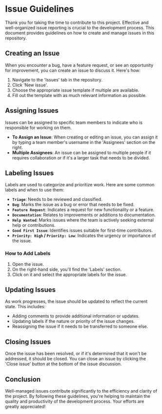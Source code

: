 # Issue Guidelines

Thank you for taking the time to contribute to this project. Effective and well-organized issue reporting is crucial to the development process. This document provides guidelines on how to create and manage issues in this repository.

## Creating an Issue

When you encounter a bug, have a feature request, or see an opportunity for improvement, you can create an issue to discuss it. Here's how:

1. Navigate to the 'Issues' tab in the repository.
2. Click 'New issue'.
3. Choose the appropriate issue template if multiple are available.
4. Fill out the template with as much relevant information as possible.

## Assigning Issues

Issues can be assigned to specific team members to indicate who is responsible for working on them.

- **To Assign an Issue**: When creating or editing an issue, you can assign it by typing a team member's username in the 'Assignees' section on the right. 
- **Multiple Assignees**: An issue can be assigned to multiple people if it requires collaboration or if it's a larger task that needs to be divided.

## Labeling Issues

Labels are used to categorize and prioritize work. Here are some common labels and when to use them:

- **`Triage`**: Needs to be reviewed and classified.
- **`Bug`**: Marks the issue as a bug or error that needs to be fixed.
- **`Feature Request`**: Indicates a request for new functionality or a feature.
- **`Documentation`**: Relates to improvements or additions to documentation.
- **`Help Wanted`**: Marks issues where the team is actively seeking external help or contributions.
- **`Good First Issue`**: Identifies issues suitable for first-time contributors.
- **`Priority: High` / `Priority: Low`**: Indicates the urgency or importance of the issue.

### How to Add Labels

1. Open the issue.
2. On the right-hand side, you'll find the 'Labels' section.
3. Click on it and select the appropriate labels for the issue.

## Updating Issues

As work progresses, the issue should be updated to reflect the current state. This includes:

- Adding comments to provide additional information or updates.
- Updating labels if the nature or priority of the issue changes.
- Reassigning the issue if it needs to be transferred to someone else.

## Closing Issues

Once the issue has been resolved, or if it's determined that it won't be addressed, it should be closed. You can close an issue by clicking the 'Close issue' button at the bottom of the issue discussion.

## Conclusion

Well-managed issues contribute significantly to the efficiency and clarity of the project. By following these guidelines, you're helping to maintain the quality and productivity of the development process. Your efforts are greatly appreciated!

